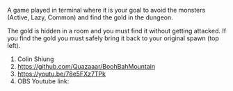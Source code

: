 A game played in terminal where it is your goal to avoid the monsters (Active, Lazy, Common) and find the gold in the dungeon. 

The gold is hidden in a room and you must find it without getting attacked. If you find the gold you must safely bring it back to your original spawn (top left).

1. Colin Shiung
2. https://github.com/Quazaaar/BoohBahMountain
3. https://youtu.be/78e5FXz7TPk
4. OBS
Youtube link:
